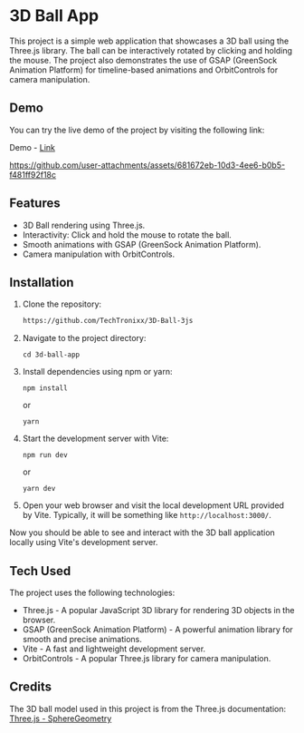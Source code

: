 # 3D Ball App

This project is a simple web application that showcases a 3D ball using the Three.js library. The ball can be interactively rotated by clicking and holding the mouse. The project also demonstrates the use of GSAP (GreenSock Animation Platform) for timeline-based animations and OrbitControls for camera manipulation.

## Demo

You can try the live demo of the project by visiting the following link:

Demo - [Link](https://3dball.vercel.app/)


https://github.com/user-attachments/assets/681672eb-10d3-4ee6-b0b5-f481ff92f18c



## Features

- 3D Ball rendering using Three.js.
- Interactivity: Click and hold the mouse to rotate the ball.
- Smooth animations with GSAP (GreenSock Animation Platform).
- Camera manipulation with OrbitControls.

## Installation

1. Clone the repository:

   ```bash
   https://github.com/TechTronixx/3D-Ball-3js
   ```

2. Navigate to the project directory:

   `cd 3d-ball-app`

3. Install dependencies using npm or yarn:

   `npm install`

   or

   `yarn`

4. Start the development server with Vite:

   `npm run dev`

   or

   `yarn dev`

5. Open your web browser and visit the local development URL provided by Vite. Typically, it will be something like `http://localhost:3000/`.

Now you should be able to see and interact with the 3D ball application locally using Vite's development server.

## Tech Used

The project uses the following technologies:

- Three.js - A popular JavaScript 3D library for rendering 3D objects in the browser.
- GSAP (GreenSock Animation Platform) - A powerful animation library for smooth and precise animations.
- Vite - A fast and lightweight development server.
- OrbitControls - A popular Three.js library for camera manipulation.

## Credits

The 3D ball model used in this project is from the Three.js documentation: [Three.js - SphereGeometry](https://threejs.org/docs/?q=sph#api/en/geometries/SphereGeometry)
